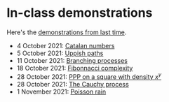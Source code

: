 # In-class demonstrations

Here's the [demonstrations from last time](../2019/demos/index.html).

- 4 October 2021: [Catalan numbers](Catalan_numbers.ipynb)
- 5 October 2021: [Uppish paths](Uppish_paths.ipynb)
- 11 October 2021: [Branching processes](Branching_processes.ipynb)
- 18 October 2021: [Fibonnacci complexity](Fibonnacci_complexity.ipynb)
- 28 October 2021: [PPP on a square with density $x^y$](PPP_x_to_the_y.ipynb)
- 28 October 2021: [The Cauchy process](Cauchy_process.ipynb)
- 1 November 2021: [Poisson rain](Poisson_rain.ipynb)
